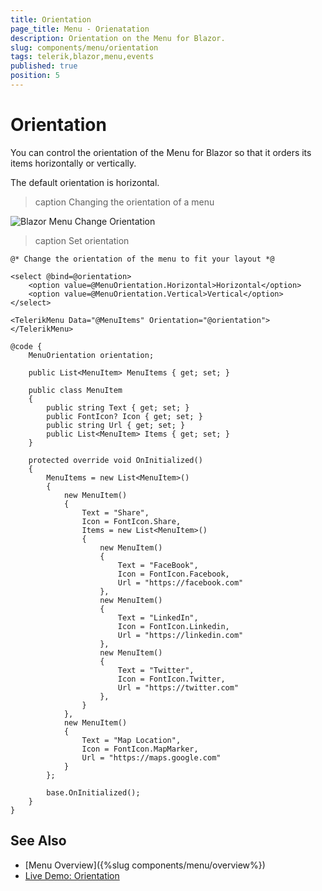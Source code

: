 ```yaml
---
title: Orientation
page_title: Menu - Orienatation
description: Orientation on the Menu for Blazor.
slug: components/menu/orientation
tags: telerik,blazor,menu,events
published: true
position: 5
---
```


# Orientation

You can control the orientation of the Menu for Blazor so that it orders its items horizontally or vertically.

The default orientation is horizontal.

>caption Changing the orientation of a menu

![Blazor Menu Change Orientation](images/menu-change-orientation.gif)

>caption Set orientation

````CSHTML
@* Change the orientation of the menu to fit your layout *@

<select @bind=@orientation>
    <option value=@MenuOrientation.Horizontal>Horizontal</option>
    <option value=@MenuOrientation.Vertical>Vertical</option>
</select>

<TelerikMenu Data="@MenuItems" Orientation="@orientation">
</TelerikMenu>

@code {
    MenuOrientation orientation;

    public List<MenuItem> MenuItems { get; set; }

    public class MenuItem
    {
        public string Text { get; set; }
        public FontIcon? Icon { get; set; }
        public string Url { get; set; }
        public List<MenuItem> Items { get; set; }
    }

    protected override void OnInitialized()
    {
        MenuItems = new List<MenuItem>()
        {
            new MenuItem()
            {
                Text = "Share",
                Icon = FontIcon.Share,
                Items = new List<MenuItem>()
                {
                    new MenuItem()
                    {
                        Text = "FaceBook",
                        Icon = FontIcon.Facebook,
                        Url = "https://facebook.com"
                    },
                    new MenuItem()
                    {
                        Text = "LinkedIn",
                        Icon = FontIcon.Linkedin,
                        Url = "https://linkedin.com"
                    },
                    new MenuItem()
                    {
                        Text = "Twitter",
                        Icon = FontIcon.Twitter,
                        Url = "https://twitter.com"
                    },
                }
            },
            new MenuItem()
            {
                Text = "Map Location",
                Icon = FontIcon.MapMarker,
                Url = "https://maps.google.com"
            }
        };

        base.OnInitialized();
    }
}
````


## See Also

* [Menu Overview]({%slug components/menu/overview%})
* [Live Demo: Orientation](https://demos.telerik.com/blazor-ui/menu/orientation)
